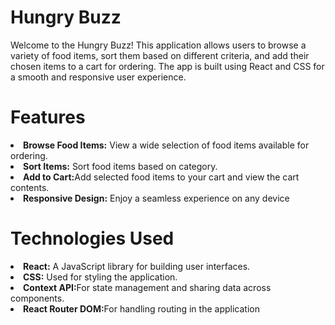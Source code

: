 # Hungry Buzz
Welcome to the Hungry Buzz! This application allows users to browse a variety of food items, sort them based on different criteria, and add their chosen items to a cart for ordering. The app is built using React and CSS for a smooth and responsive user experience.

 <h1>Features</h1>
 <li><b>Browse Food Items:</b> View a wide selection of food items available for ordering.</li>
 <li> <b>Sort Items:</b> Sort food items based on category.</li>
 <li><b>Add to Cart:</b>Add selected food items to your cart and view the cart contents.</li>
 <li><b>Responsive Design:</b> Enjoy a seamless experience on any device</li>
 
 <h1>Technologies Used</h1>
 <li><b>React:</b> A JavaScript library for building user interfaces.</li>
 <li> <b>CSS:</b> Used for styling the application.</li>
 <li><b>Context API:</b>For state management and sharing data across components.</li>
 <li><b>React Router DOM:</b>For handling routing in the application</li>



 
 
